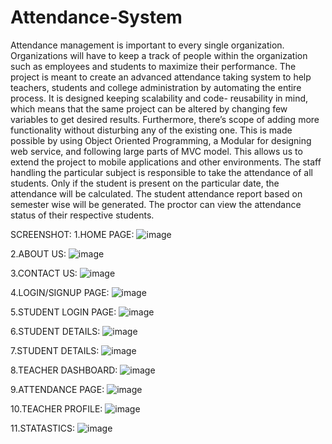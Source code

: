 Attendance-System
=================
Attendance management is important to every single organization. Organizations will have to
keep a track of people within the organization such as employees and students to maximize their
performance.
The project is meant to create an advanced attendance taking system to help teachers, 
students and college administration by automating the entire process. It is designed keeping 
scalability and code- reusability in mind, which means that the same project can be altered 
by changing few variables to get desired results. Furthermore, there’s scope of adding more 
functionality without disturbing any of the existing one. This is made possible by using 
Object Oriented Programming, a Modular for designing web service, and following large 
parts of MVC model. This allows us to extend the project to mobile applications and other environments.
The staff handling the particular subject is responsible to take the attendance of all students.
Only if the student is present on the particular date, the attendance will be calculated. The student
attendance report based on semester wise will be generated. The proctor can view the attendance status
of their respective students.

SCREENSHOT: 
1.HOME PAGE:
![image](https://user-images.githubusercontent.com/71813503/175823358-3d855166-ce06-4212-9fca-d8144c009204.png)

2.ABOUT US:
![image](https://user-images.githubusercontent.com/71813503/175823397-02a23353-c6b0-4797-82f0-f435b4b51011.png)

3.CONTACT US:
![image](https://user-images.githubusercontent.com/71813503/175823415-04b02264-0320-4cb8-b54b-4f06fc793f46.png)

4.LOGIN/SIGNUP PAGE:
![image](https://user-images.githubusercontent.com/71813503/175823427-4299021e-89ef-4e22-b721-c66409b0911d.png)

5.STUDENT LOGIN PAGE:
![image](https://user-images.githubusercontent.com/71813503/175823440-d82c3913-3721-4a6c-b522-37748c2b521a.png)

6.STUDENT DETAILS:
![image](https://user-images.githubusercontent.com/71813503/175823469-a4d14422-755d-4522-aa5a-83f05f945e3b.png)

7.STUDENT DETAILS:
![image](https://user-images.githubusercontent.com/71813503/175823482-4a817746-17ac-4dd7-b5d1-1a80b3ab0833.png)

8.TEACHER DASHBOARD:
![image](https://user-images.githubusercontent.com/71813503/175823503-96f5f903-3f04-477f-9381-41e957cdcacc.png)

9.ATTENDANCE PAGE:
![image](https://user-images.githubusercontent.com/71813503/175823526-888dd07d-d46c-4fe3-a909-d011f40239dd.png)

10.TEACHER PROFILE:
![image](https://user-images.githubusercontent.com/71813503/175823562-c8f37183-f05c-446b-b9db-ec4420f076a8.png)

11.STATASTICS:
![image](https://user-images.githubusercontent.com/71813503/175823579-843505f4-7246-4c0d-86d7-dd3563fec625.png)



